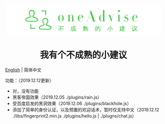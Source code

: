<p align="center">
  <a href="http://www.oneadvise.cn">
    <img width="500" src="./assets/logo.png">
  </a>
</p>

<h1 align="center">我有个不成熟的小建议</h1>

[English](./README.md) | 简体中文

功能：（2019.12.12更新）

* 对，没有功能
* 黑客帝国效果（2019.12.05 ./plugins/rain.js）
* 受百度启发的黑洞效果（2019.12.06 ./plugins/blackhole.js）
* 添加了简单的身份认证，以及预置的欢迎话术，暂时仅支持中文（2019.12.12 ./libs/fingerprint2.min.js ./plugins/hello.js | ./plugns/chat.js）
